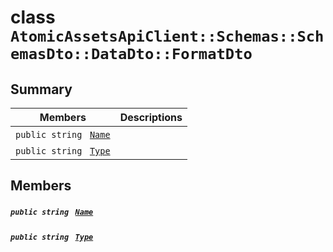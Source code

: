 # class `AtomicAssetsApiClient::Schemas::SchemasDto::DataDto::FormatDto` 

## Summary

 Members                                | Descriptions                                
----------------------------------------|---------------------------------------------
`public string ` [`Name`](#class_atomic_assets_api_client_1_1_schemas_1_1_schemas_dto_1_1_data_dto_1_1_format_dto_1a7ee9065718e6628dc7791b756fa6c0f9) | 
`public string ` [`Type`](#class_atomic_assets_api_client_1_1_schemas_1_1_schemas_dto_1_1_data_dto_1_1_format_dto_1a651a3c9de2e16ff0deca8d09dedbda58) | 

## Members

##### `public string ` [`Name`](#class_atomic_assets_api_client_1_1_schemas_1_1_schemas_dto_1_1_data_dto_1_1_format_dto_1a7ee9065718e6628dc7791b756fa6c0f9) 

##### `public string ` [`Type`](#class_atomic_assets_api_client_1_1_schemas_1_1_schemas_dto_1_1_data_dto_1_1_format_dto_1a651a3c9de2e16ff0deca8d09dedbda58) 

